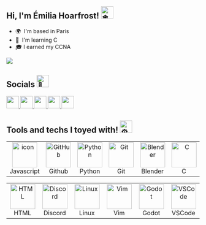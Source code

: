 ## Hi, I'm Émilia Hoarfrost! <picture> <source srcset="https://fonts.gstatic.com/s/e/notoemoji/latest/2744_fe0f/512.webp" type="image/webp"> <img src="https://fonts.gstatic.com/s/e/notoemoji/latest/2744_fe0f/512.gif" alt="❄" width="32" height="32"> </picture>

* 🌍  I'm based in Paris
* 🧠  I'm learning C
* 🎓  I earned my CCNA 

<a href="http://www.github.com/EmiliaHoarfrost"><img src="https://github-readme-streak-stats.herokuapp.com/?user=EmiliaHoarfrost&stroke=9933ff&background=ffffff&ring=9933ff&fire=9933ff&currStreakNum=9933ff&currStreakLabel=9933ff&sideNums=9933ff&sideLabels=9933ff&dates=9933ff&hide_border=true" /></a>

## Socials <picture><source srcset="https://fonts.gstatic.com/s/e/notoemoji/latest/1f37b/512.webp" type="image/webp"><img src="https://fonts.gstatic.com/s/e/notoemoji/latest/1f37b/512.gif" alt="🍻" width="32" height="32"></picture>

<p align="left"> <a href="https://discord.com/users/EmiliaHoarfrost" target="_blank" rel="noreferrer"> <picture> <source media="(prefers-color-scheme: dark)" srcset="https://raw.githubusercontent.com/danielcranney/readme-generator/main/public/icons/socials/discord-dark.svg" /> <source media="(prefers-color-scheme: light)" srcset="https://raw.githubusercontent.com/danielcranney/readme-generator/main/public/icons/socials/discord.svg" /> <img src="https://raw.githubusercontent.com/danielcranney/readme-generator/main/public/icons/socials/discord.svg" width="32" height="32" /> </picture> </a> <a href="https://www.github.com/EmiliaHoarfrost" target="_blank" rel="noreferrer"> <picture> <source media="(prefers-color-scheme: dark)" srcset="https://raw.githubusercontent.com/danielcranney/readme-generator/main/public/icons/socials/github-dark.svg" /> <source media="(prefers-color-scheme: light)" srcset="https://raw.githubusercontent.com/danielcranney/readme-generator/main/public/icons/socials/github.svg" /> <img src="https://raw.githubusercontent.com/danielcranney/readme-generator/main/public/icons/socials/github.svg" width="32" height="32" /> </picture> </a> <a href="http://www.instagram.com/EmiliaHoarfrost" target="_blank" rel="noreferrer"> <picture> <source media="(prefers-color-scheme: dark)" srcset="https://raw.githubusercontent.com/danielcranney/readme-generator/main/public/icons/socials/instagram-dark.svg" /> <source media="(prefers-color-scheme: light)" srcset="https://raw.githubusercontent.com/danielcranney/readme-generator/main/public/icons/socials/instagram.svg" /> <img src="https://raw.githubusercontent.com/danielcranney/readme-generator/main/public/icons/socials/instagram.svg" width="32" height="32" /> </picture> </a> <a href="http://www.medium.com/emiliahoarfrost" target="_blank" rel="noreferrer"> <picture> <source media="(prefers-color-scheme: dark)" srcset="https://raw.githubusercontent.com/danielcranney/readme-generator/main/public/icons/socials/medium-dark.svg" /> <source media="(prefers-color-scheme: light)" srcset="https://raw.githubusercontent.com/danielcranney/readme-generator/main/public/icons/socials/medium.svg" /> <img src="https://raw.githubusercontent.com/danielcranney/readme-generator/main/public/icons/socials/medium.svg" width="32" height="32" /> </picture> </a> <a href="https://www.youtube.com/@UC_tK1sYsu9PPlfW-hzk26XA" target="_blank" rel="noreferrer"> <picture> <source media="(prefers-color-scheme: dark)" srcset="https://raw.githubusercontent.com/danielcranney/readme-generator/main/public/icons/socials/youtube-dark.svg" /> <source media="(prefers-color-scheme: light)" srcset="https://raw.githubusercontent.com/danielcranney/readme-generator/main/public/icons/socials/youtube.svg" /> <img src="https://raw.githubusercontent.com/danielcranney/readme-generator/main/public/icons/socials/youtube.svg" width="32" height="32" /> </picture> </a></p>

## Tools and techs I toyed with! <picture><source srcset="https://fonts.gstatic.com/s/e/notoemoji/latest/2699_fe0f/512.webp" type="image/webp"><img src="https://fonts.gstatic.com/s/e/notoemoji/latest/2699_fe0f/512.gif" alt="⚙" width="32" height="32"></picture>
<table>
     </tr>
    <td align="center" width="96">
        <img src="https://techstack-generator.vercel.app/js-icon.svg" alt="icon" width="65" height="65" />
      <br>Javascript
    </td>
       <td align="center" width="96">
        <img src="https://techstack-generator.vercel.app/github-icon.svg" width="65" height="65" alt="GitHub" />
      <br>Github
    </td>
    <td align="center" width="96">
        <img src="https://techstack-generator.vercel.app/python-icon.svg" width="65" height="65" alt="Python" />
      <br>Python
    </td>
    <td align="center" width="96">
        <img src="https://skillicons.dev/icons?i=git" width="65" height="65" alt="Git" />
      <br>Git
    </td>
    <td align="center" width="96">
        <img src="https://skillicons.dev/icons?i=blender" width="65" height="65" alt="Blender" />
      <br>Blender
    </td>
    <td align="center" width="96">
        <img src="https://skillicons.dev/icons?i=c" width="65" height="65" alt="C" />
      <br>C
    </table>
    <table>
    </td>
    <td align="center"  width="96">
        <img src="https://skillicons.dev/icons?i=html" width="65" height="65" alt="HTML" />
      <br>HTML
    </td>
    <td align="center"  width="96">
        <img src="https://skillicons.dev/icons?i=discord" width="65" height="65" alt="Discord" />
      <br>Discord
    </td>
    </td>
            <td align="center" width="96">
        <img src="https://skillicons.dev/icons?i=linux" width="65" height="65" alt="Linux" />
      <br>Linux
    </td>
        <td align="center" width="96">
        <img src="https://skillicons.dev/icons?i=vim" width="65" height="65" alt="Vim" />
      <br>Vim
    </td>
        <td align="center" width="96">
        <img src="https://skillicons.dev/icons?i=godot" width="65" height="65" alt="Godot" />
      <br>Godot
    </td>
        <td align="center" width="96">
        <img src="https://skillicons.dev/icons?i=vscode" width="65" height="65" alt="VSCode" />
      <br>VSCode
    </td>
    </td>
</table>
